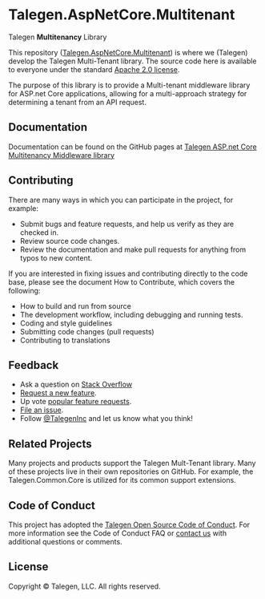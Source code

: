 # Talegen.AspNetCore.Multitenant

Talegen **Multitenancy** Library

This repository ([Talegen.AspNetCore.Multitenant](https://github.com/Talegen/Talegen.AspNetCore.Multitenant)) is where we (Talegen) develop the Talegen Multi-Tenant library. The source code here is available to everyone under the standard [Apache 2.0 license](https://github.com/talegen/Talegen.AspNetCore.Multitenant/blob/main/LICENSE).

The purpose of this library is to provide a Multi-tenant middleware library for ASP.net Core applications, allowing for a multi-approach strategy for determining a tenant from an API request. 

## Documentation

Documentation can be found on the GitHub pages at [Talegen ASP.net Core Multitenancy Middleware library](https://talegen.github.io/Talegen.AspNetCore.Multitenant/)

## Contributing

There are many ways in which you can participate in the project, for example:

 - Submit bugs and feature requests, and help us verify as they are checked in.
 - Review source code changes.
 - Review the documentation and make pull requests for anything from typos to new content. 

If you are interested in fixing issues and contributing directly to the code base, please see the document How to Contribute, which covers the following:

 - How to build and run from source
 - The development workflow, including debugging and running tests.
 - Coding and style guidelines
 - Submitting code changes (pull requests)
 - Contributing to translations

## Feedback

 - Ask a question on [Stack Overflow](https://stackoverflow.com/questions/tagged/Talegen)
 - [Request a new feature](https://github.com/talegen/Talegen.AspNetCore.Multitenant/blob/main/CONTRIBUTING.md).
 - Up vote [popular feature requests](https://github.com/talegen/Talegen.AspNetCore.Multitenant/issues?q=is:open%20is:issue%20label:feature-request%20sort:reactions-%2b1-desc).
 - [File an issue](https://github.com/talegen/Talegen.AspNetCore.Multitenant/issues).
 - Follow [@TalegenInc](https://twitter.com/TalegenInc) and let us know what you think!

## Related Projects

Many projects and products support the Talegen Mult-Tenant library. Many of these projects live in their own repositories on GitHub. For example, the Talegen.Common.Core is utilized for its common support extensions. 

## Code of Conduct

This project has adopted the [Talegen Open Source Code of Conduct](https://talegen.com/open-source-code-of-conduct/). For more information see the Code of Conduct FAQ or [contact us](https://talegen.com/contact/) with additional questions or comments.

## License

Copyright &copy; Talegen, LLC. All rights reserved.
